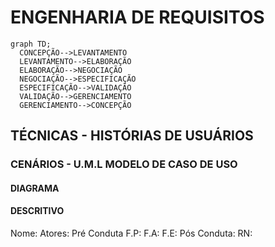 # ENGENHARIA DE REQUISITOS
  ```mermaid
  graph TD;
    CONCEPÇÃO-->LEVANTAMENTO
    LEVANTAMENTO-->ELABORAÇÃO
    ELABORAÇÃO-->NEGOCIAÇÃO
    NEGOCIAÇÃO-->ESPECIFICAÇÃO
    ESPECIFICAÇÃO-->VALIDAÇÃO
    VALIDAÇÃO-->GERENCIAMENTO
    GERENCIAMENTO-->CONCEPÇÃO
  ```
## TÉCNICAS - HISTÓRIAS DE USUÁRIOS
### CENÁRIOS - U.M.L MODELO DE CASO DE USO
#### DIAGRAMA

#### DESCRITIVO

Nome:
Atores:
Pré Conduta
F.P:
F.A:
F.E:
Pós Conduta:
RN:
